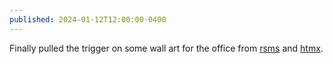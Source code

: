 ```yaml
---
published: 2024-01-12T12:00:00-0400
---
```


Finally pulled the trigger on some wall art for the office from [rsms](https://shop.rsms.me/products/inter-a-poster-3) and [htmx](https://swag.htmx.org/products/hypermedia-systems-cover-poster).
